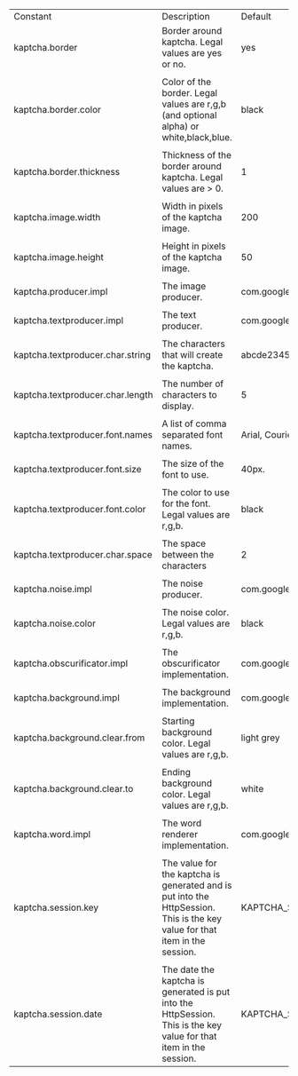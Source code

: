 <table>
    <tr>
        <td>Constant</td>
        <td>Description</td>
        <td>Default</td>
    </tr>
 <tr><td> kaptcha.border </td><td> Border around kaptcha. Legal values are yes or no. </td><td> yes </td></tr><td> </td></tr><td> kaptcha.border.color </td><td> Color of the border. Legal values are r,g,b (and optional alpha) or white,black,blue. </td><td> black </td></tr><td> </td></tr><td> kaptcha.border.thickness </td><td> Thickness of the border around kaptcha. Legal values are > 0. </td><td> 1 </td></tr><td> </td></tr><td> kaptcha.image.width </td><td> Width in pixels of the kaptcha image. </td><td> 200 </td></tr><td> </td></tr><td> kaptcha.image.height </td><td> Height in pixels of the kaptcha image. </td><td> 50 </td></tr><td> </td></tr><td> kaptcha.producer.impl </td><td> The image producer. </td><td> com.google.code.kaptcha.impl.DefaultKaptcha </td></tr><td> </td></tr><td> kaptcha.textproducer.impl </td><td> The text producer. </td><td> com.google.code.kaptcha.text.impl.DefaultTextCreator </td></tr><td> </td></tr><td> kaptcha.textproducer.char.string </td><td> The characters that will create the kaptcha. </td><td> abcde2345678gfynmnpwx </td></tr><td> </td></tr><td> kaptcha.textproducer.char.length </td><td> The number of characters to display. </td><td> 5 </td></tr><td> </td></tr><td> kaptcha.textproducer.font.names </td><td> A list of comma separated font names. </td><td> Arial, Courier </td></tr><td> </td></tr><td> kaptcha.textproducer.font.size </td><td> The size of the font to use. </td><td> 40px. </td></tr><td> </td></tr><td> kaptcha.textproducer.font.color </td><td> The color to use for the font. Legal values are r,g,b. </td><td> black </td></tr><td> </td></tr><td> kaptcha.textproducer.char.space </td><td> The space between the characters </td><td> 2 </td></tr><td> </td></tr><td> kaptcha.noise.impl </td><td> The noise producer. </td><td> com.google.code.kaptcha.impl.DefaultNoise </td></tr><td> </td></tr><td> kaptcha.noise.color </td><td> The noise color. Legal values are r,g,b. </td><td> black </td></tr><td> </td></tr><td> kaptcha.obscurificator.impl </td><td> The obscurificator implementation. </td><td> com.google.code.kaptcha.impl.WaterRipple </td></tr><td> </td></tr><td> kaptcha.background.impl </td><td> The background implementation. </td><td> com.google.code.kaptcha.impl.DefaultBackground </td></tr><td> </td></tr><td> kaptcha.background.clear.from </td><td> Starting background color. Legal values are r,g,b. </td><td> light grey </td></tr><td> </td></tr><td> kaptcha.background.clear.to </td><td> Ending background color. Legal values are r,g,b. </td><td> white </td></tr><td> </td></tr><td> kaptcha.word.impl </td><td> The word renderer implementation. </td><td> com.google.code.kaptcha.text.impl.DefaultWordRenderer </td></tr><td> </td></tr><td> kaptcha.session.key </td><td> The value for the kaptcha is generated and is put into the HttpSession. This is the key value for that item in the session. </td><td> KAPTCHA_SESSION_KEY </td></tr><td> </td></tr><td> kaptcha.session.date </td><td> The date the kaptcha is generated is put into the HttpSession. This is the key value for that item in the session. </td><td> KAPTCHA_SESSION_DATE </td></tr>
</table>
